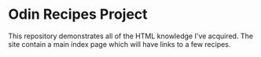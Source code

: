 # Odin Recipes Project
This repository demonstrates all of the HTML knowledge I've acquired. 
The site contain a main index page which will have links to a few recipes.